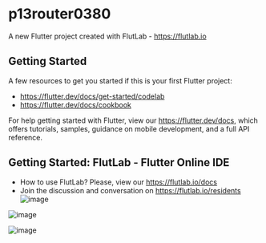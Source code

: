 # p13router0380

A new Flutter project created with FlutLab - https://flutlab.io

## Getting Started

A few resources to get you started if this is your first Flutter project:

- https://flutter.dev/docs/get-started/codelab
- https://flutter.dev/docs/cookbook

For help getting started with Flutter, view our
https://flutter.dev/docs, which offers tutorials,
samples, guidance on mobile development, and a full API reference.

## Getting Started: FlutLab - Flutter Online IDE

- How to use FlutLab? Please, view our https://flutlab.io/docs
- Join the discussion and conversation on https://flutlab.io/residents
![image](https://github.com/MatusG128/rutaPag-Matus0380/assets/143744150/a363e8c4-3774-4751-9301-173952b110e3)

![image](https://github.com/MatusG128/rutaPag-Matus0380/assets/143744150/21fef1ea-5888-49aa-8712-97b9895dcae5)

![image](https://github.com/MatusG128/rutaPag-Matus0380/assets/143744150/abc3105a-e17a-44ec-89c1-ff496229e4c2)
